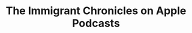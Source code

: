 ---
layout: redirector
title: The Immigrant Chronicles on Apple Podcasts
permalink: /apple-podcasts
redirect_page: https://podcasts.apple.com/us/podcast/coach-rye-micropods/id1471231521?uo=4
image: /assets/images/TIC.jpg
---